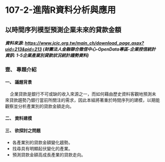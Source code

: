 # 107-2-進階R資料分析與應用
## 以時間序列模型預測企業未來的貸款金額
##### 資料來源: https://www.jcic.org.tw/main_ch/download_page.aspx?uid=213&pid=213 (財團法人金融聯合徵信中心-OpenData專區-企業授信統計資訊: 1-5企業產業別貸款狀況統計趨勢資料) <br>

### 壹、	專題介紹
#### 一、	議題背景
&nbsp;&nbsp;&nbsp;&nbsp;企業貸款是銀行不可或缺的收入來源之一，而如何藉由歷史資料客觀地預測未來貸款趨勢乃銀行當前所關注的需求，因此本組將著重於時間序列的建模，以期能觀察並分析產業別的貸款金額走向。<br>
#### 二、	資料建模

#### 三、	欲探討之問題
<ul>
  <li>各產業別的貸款金額變化趨勢。</li>
  <li>找尋具有明顯起伏變化的產業。</li>
  <li>預測貸款金額高成長產業的貸款走向。</li>
</ul>
